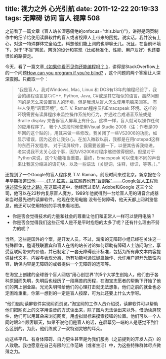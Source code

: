 title: 视力之外 心光引航
date: 2011-12-22 20:19:33
tags: 无障碍 访问 盲人 视障 508
---
之前看了一篇文章《盲人站长深恶痛绝的onfocus="this.blur()"》，讲得是网页制作中的细节给使用读屏软件的盲人或者视障人士带来的困扰。说实话，我并没有上心，对这一特殊群体完全陌生。料想他们能上网的也聊聊无几。况且，在当前环境下，对于“不盲”网民，网页的设计和实现（比如标准化、性能、用户友好）也还要很长的路要走。

今天，看了一篇文章[《如果你看不见你还能编程吗？ 》](http://coolshell.cn/articles/5514.html)，讲得是StackOverflow上的一个问题[How can you program if you’re blind?](http://stackoverflow.com/questions/118984/how-can-you-program-if-youre-blind) ，这个问题的两个答案让人深深震撼。只截取一个：

 
>“我是盲人，我对Windows, Mac, Linux 和 DOS有13年的编程经验了，我会的编程语言是C/C++, Python, Java, C#或是其它相似的语言，虽然问题问的是怎么来设置盲人的环境，但是我想从盲人怎么使用电脑来回答。
有些人使用“语音环境”，如T. V. Raman程序员和Emacspeak 环境。这样的环境需要有读屏程序来监控操作系统的行为，并通过合成语音系统或是Braille display 来告诉盲人屏幕上有什么。这样一样，盲人就可以操作任何的应用程序了。
我个人这段时候使用Visual Studio 2008（注：作者是09年回的这个贴的），用其来做一些修改。我关闭了一些VS2008的功能，如显示错误，因为这会让我分心。在加入微软以前，我都是在用notepad这样的东西开发程序。
对于读屏软件，我需要设置一下，以便其告诉我缩进。老实说我不太关心这个事，因为VS2008对程序缩进做得很好。但是对于Python来说，这个功能相当重要。最终，Emacspeak 可以使用不同的声音来让我区分缩进的语句块，以及一些语法（关键词，注释，标识，等等。）。”


还提到了一个Google的盲人程序员 T.V. Raman，前段时间来过北京，新京报在今年早期报道过他——[《T.V 拉蒙，互联网界也有“盲剑客” ——Google盲人工程师讲述软件设计之路》](http://epaper.bjnews.com.cn/html/2011-01/16/content_192258.htm)在这篇报道中，他经历过IBM, Adobe和Google 这三个公司，他可以在23秒内复原盲人魔方，1989年他就得到一台给盲人用的语音合成器和当时最先进的读屏软件。他现在使用电脑 没有任何障碍，他天天都上网浏览信息，他还可以使用特别的手机来看地图。

* 你是否会觉得技术的力量和社会的尊重让他们和正常人一样可以使用电脑？
* 你是否会觉得我们这些正常人是不是平时抱怨的太多了呢？还有什么理由不努力的呢？
 

当然，这些是国外的个案，是开发人员。不过，淘宝的无障碍小组已经在关注这一特殊群体，邀请残联嘉宾和盲人在线的站长讨论如何帮助有障碍人士访问淘宝，享受互联网带来的价值，并已制定了一套无障碍设计标准，包括为所有非文本内容提供替代文本、内容与表现分离、所有功能可通过键盘操作、允许用户避开光敏性内容，确保内容是无障碍的或者提供一个无障碍的选项等。

在淘宝上创建的全球首个盲人网店“用心创世界”的5个大学生创始人，他们由于各种原因而失明，失明后也经历了一段痛苦的历程，在淘宝志愿者的帮助下开始了他们的网上创业路。光光失明带给他们的心理打击就无法想象，他们之前的就业也必定困难重重，你第一想到的一定是盲人按摩，可为此还要上什么大学呀。

“他们借助读屏软件实现网页浏览。”淘宝网的工作人员介绍说，读屏软件可以帮助他们把网页上的文字用语音的方式读出来，除了图片无法读出来以外，借助读屏软件，他们可以用耳朵来浏览网页，用虚拟鼠标来摸索按钮的位置。他们可以一个人同时跟3个顾客聊天，如果不说他们是盲人的话，在屏幕另一端的人是感觉不到什么区别的。为此，他们练就了一双特别灵敏的耳朵。

向这些平凡、有身体障碍、自力更生甚至是为我们服务（之前提到的开发人员）的人致敬。我也愿意在自己有限的工作范畴（或者生活）中，为这些特殊群体尽点微薄之力。

